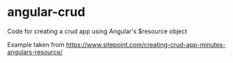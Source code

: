# angular-crud
Code for creating a crud app using Angular's $resource object

Example taken from https://www.sitepoint.com/creating-crud-app-minutes-angulars-resource/
